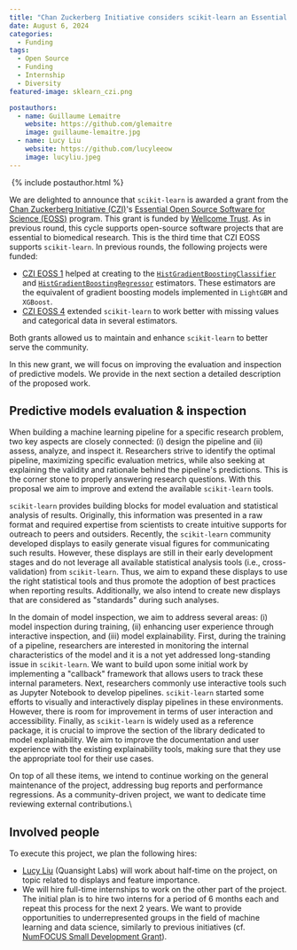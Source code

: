 ```yaml
---
title: "Chan Zuckerberg Initiative considers scikit-learn an Essential Open Source Software"
date: August 6, 2024
categories:
  - Funding
tags:
  - Open Source
  - Funding
  - Internship
  - Diversity
featured-image: sklearn_czi.png

postauthors:
  - name: Guillaume Lemaitre
    website: https://github.com/glemaitre
    image: guillaume-lemaitre.jpg
  - name: Lucy Liu
    website: https://github.com/lucyleeow
    image: lucyliu.jpeg
---
```

<div>
  <img src="/assets/images/posts_images/{{ page.featured-image }}" alt="">
  {% include postauthor.html %}
</div>

We are delighted to announce that `scikit-learn` is awarded a grant from
the [Chan Zuckerberg Initiative (CZI)](https://chanzuckerberg.com/)'s [Essential Open
Source Software for Science
(EOSS)](https://chanzuckerberg.com/rfa/essential-open-source-software-for-science/)
program. This grant is funded by [Wellcome Trust](https://wellcome.org/).
As in previous round, this cycle supports open-source software projects that are
essential to biomedical research. This is the third time that CZI EOSS supports
`scikit-learn`. In previous rounds, the following projects were funded:

- [CZI EOSS 1](https://chanzuckerberg.com/eoss/proposals/scikit-learn-maintenance-and-enhancement-for-gradient-boosting/)
  helped at creating to the
  [`HistGradientBoostingClassifier`](https://scikit-learn.org/stable/modules/generated/sklearn.ensemble.HistGradientBoostingClassifier.html) and
  [`HistGradientBoostingRegressor`](https://scikit-learn.org/stable/modules/generated/sklearn.ensemble.HistGradientBoostingRegressor.html) estimators.
  These estimators are the equivalent of gradient boosting models implemented in
  `LightGBM` and `XGBoost`.
- [CZI EOSS 4](https://chanzuckerberg.com/eoss/proposals/maintenance-extension-of-scikit-learn-machine-learning-in-python/)
  extended `scikit-learn` to work better with missing values and categorical data in
  several estimators.

Both grants allowed us to maintain and enhance `scikit-learn` to better serve the
community.

In this new grant, we will focus on improving the evaluation and inspection of
predictive models. We provide in the next section a detailed description of the
proposed work.

## Predictive models evaluation & inspection

When building a machine learning pipeline for a specific research problem, two key
aspects are closely connected: (i) design the pipeline and (ii) assess, analyze, and
inspect it. Researchers strive to identify the optimal pipeline, maximizing specific
evaluation metrics, while also seeking at explaining the validity and rationale behind
the pipeline's predictions. This is the corner stone to properly answering research
questions. With this proposal we aim to improve and extend the available `scikit-learn`
tools.

`scikit-learn` provides building blocks for model evaluation and statistical analysis of
results. Originally, this information was presented in a raw format and required
expertise from scientists to create intuitive supports for outreach to peers and
outsiders. Recently, the `scikit-learn` community developed displays to easily generate
visual figures for communicating such results. However, these displays are still in
their early development stages and do not leverage all available statistical analysis
tools (i.e., cross-validation) from `scikit-learn`. Thus, we aim to expand these
displays to use the right statistical tools and thus promote the adoption of best
practices when reporting results. Additionally, we also intend to create new displays
that are considered as "standards" during such analyses.

In the domain of model inspection, we aim to address several areas: (i) model inspection
during training, (ii) enhancing user experience through interactive inspection, and
(iii) model explainability. First, during the training of a pipeline, researchers are
interested in monitoring the internal characteristics of the model and it is a not yet
addressed long-standing issue in `scikit-learn`. We want to build upon some initial work
by implementing a "callback" framework that allows users to track these internal
parameters. Next, researchers commonly use interactive tools such as Jupyter Notebook to
develop pipelines. `scikit-learn` started some efforts to visually and interactively
display pipelines in these environments. However, there is room for improvement in terms
of user interaction and accessibility. Finally, as `scikit-learn` is widely used as a
reference package, it is crucial to improve the section of the library dedicated to
model explainability. We aim to improve the documentation and user experience with the
existing explainability tools, making sure that they use the appropriate tool for their
use cases.

On top of all these items, we intend to continue working on the general maintenance of
the project, addressing bug reports and performance regressions. As a community-driven
project, we want to dedicate time reviewing external contributions.\

## Involved people

To execute this project, we plan the following hires:

- [Lucy Liu](https://github.com/lucyleeow) (Quansight Labs) will work about half-time on
  the project, on topic related to displays and feature importance.
- We will hire full-time internships to work on the other part of the project. The
  initial plan is to hire two interns for a period of 6 months each and repeat this
  process for the next 2 years. We want to provide opportunities to underrepresented
  groups in the field of machine learning and data science, similarly to previous
  initiatives (cf. [NumFOCUS Small Development
  Grant](https://blog.scikit-learn.org/diversity/mentoring/)).
